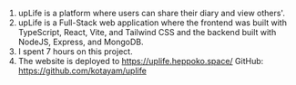 1. upLife is a platform where users can share their diary and view others'.
2. upLife is a Full-Stack web application where the frontend was built with TypeScript, React, Vite, and Tailwind CSS and the backend built with NodeJS, Express, and MongoDB.
3. I spent 7 hours on this project.
4. The website is deployed to https://uplife.heppoko.space/
GitHub: https://github.com/kotayam/uplife